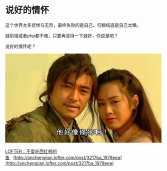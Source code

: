 # 说好的情怀

这个世界太多悲惨与无奈，最终失败的是自己。归根结底是自己太懒。

就前端或者php都不难，只要再坚持一下就好，你说是吧？

说好的情怀呢？

![](/posts/assets/imgs/6608217715051387846.jpg)

[LOFTER：不爱吃西红柿的鱼](http://anchengjian.lofter.com)&nbsp;&nbsp;&nbsp;[http://anchengjian.lofter.com/post/3217ba_1978eea](http://anchengjian.lofter.com/post/3217ba_1978eea)